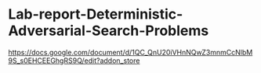# Lab-report-Deterministic-Adversarial-Search-Problems

https://docs.google.com/document/d/1QC_QnU20iVHnNQwZ3mnmCcNlbM9S_s0EHCEEGhgRS9Q/edit?addon_store
